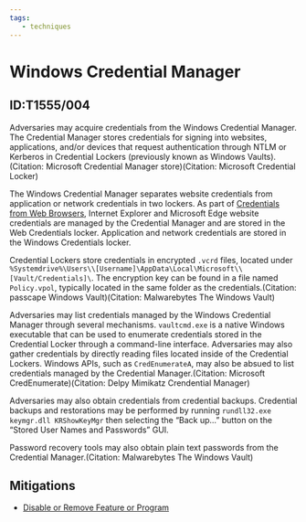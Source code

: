```yaml
---
tags:
   - techniques
---
```

# Windows Credential Manager
## ID:T1555/004
Adversaries may acquire credentials from the Windows Credential Manager. The Credential Manager stores credentials for signing into websites, applications, and/or devices that request authentication through NTLM or Kerberos in Credential Lockers (previously known as Windows Vaults).(Citation: Microsoft Credential Manager store)(Citation: Microsoft Credential Locker)

The Windows Credential Manager separates website credentials from application or network credentials in two lockers. As part of [Credentials from Web Browsers](techniques/T1555/003), Internet Explorer and Microsoft Edge website credentials are managed by the Credential Manager and are stored in the Web Credentials locker. Application and network credentials are stored in the Windows Credentials locker.

Credential Lockers store credentials in encrypted `.vcrd` files, located under `%Systemdrive%\Users\\[Username]\AppData\Local\Microsoft\\[Vault/Credentials]\`. The encryption key can be found in a file named <code>Policy.vpol</code>, typically located in the same folder as the credentials.(Citation: passcape Windows Vault)(Citation: Malwarebytes The Windows Vault)

Adversaries may list credentials managed by the Windows Credential Manager through several mechanisms. <code>vaultcmd.exe</code> is a native Windows executable that can be used to enumerate credentials stored in the Credential Locker through a command-line interface. Adversaries may also gather credentials by directly reading files located inside of the Credential Lockers. Windows APIs, such as <code>CredEnumerateA</code>, may also be absued to list credentials managed by the Credential Manager.(Citation: Microsoft CredEnumerate)(Citation: Delpy Mimikatz Crendential Manager)

Adversaries may also obtain credentials from credential backups. Credential backups and restorations may be performed by running <code>rundll32.exe keymgr.dll KRShowKeyMgr</code> then selecting the “Back up...” button on the “Stored User Names and Passwords” GUI.

Password recovery tools may also obtain plain text passwords from the Credential Manager.(Citation: Malwarebytes The Windows Vault)
## Mitigations
* [Disable or Remove Feature or Program](mitigations/M1042)

